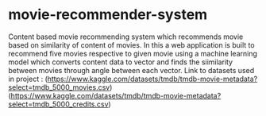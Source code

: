 # movie-recommender-system
Content based movie recommending system which recommends movie based on similarity of content of movies.
In this a web application is built to recommend five movies respective to given movie using a machine learning model which converts content data to vector and finds the siimilarity between movies through angle between each vector.
Link to datasets used in project : (https://www.kaggle.com/datasets/tmdb/tmdb-movie-metadata?select=tmdb_5000_movies.csv)
                                   (https://www.kaggle.com/datasets/tmdb/tmdb-movie-metadata?select=tmdb_5000_credits.csv)
